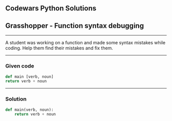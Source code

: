
Codewars Python Solutions
---
## Grasshopper - Function syntax debugging <br>
---
A student was working on a function and made some syntax mistakes while coding. Help them find their mistakes and fix them.

---
### Given code
```python
def main [verb, noun]
return verb + noun
```
---
### Solution
```python
def main(verb, noun): 
    return verb + noun
```
